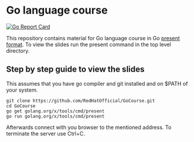 # Go language course

[![Go Report Card](https://goreportcard.com/badge/github.com/RedHatOfficial/GoCourse)](https://goreportcard.com/report/github.com/RedHatOfficial/GoCourse)

This repository contains material for Go language course in Go [present format](https://godoc.org/golang.org/x/tools/present). To view the slides run the present command in the top level directory.

## Step by step guide to view the slides

This assumes that you have go compiler and git installed and on $PATH of your system.

```
git clone https://github.com/RedHatOfficial/GoCourse.git
cd GoCourse
go get golang.org/x/tools/cmd/present
go run golang.org/x/tools/cmd/present
```

Afterwards connect with you browser to the mentioned address. To terminate the server use Ctrl+C.

